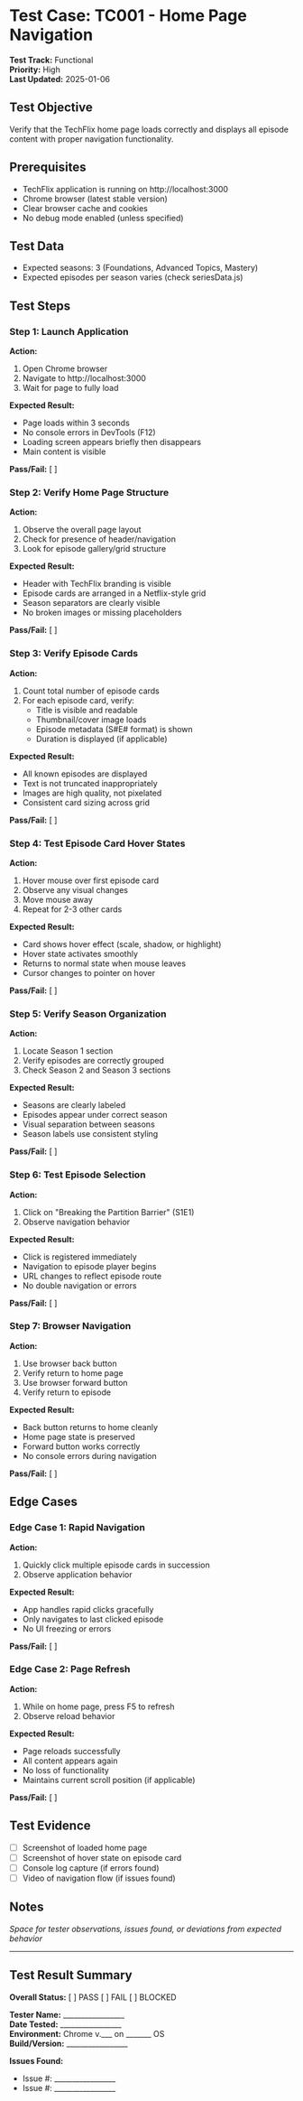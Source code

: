 # Test Case: TC001 - Home Page Navigation
**Test Track:** Functional  
**Priority:** High  
**Last Updated:** 2025-01-06

## Test Objective
Verify that the TechFlix home page loads correctly and displays all episode content with proper navigation functionality.

## Prerequisites
- TechFlix application is running on http://localhost:3000
- Chrome browser (latest stable version)
- Clear browser cache and cookies
- No debug mode enabled (unless specified)

## Test Data
- Expected seasons: 3 (Foundations, Advanced Topics, Mastery)
- Expected episodes per season varies (check seriesData.js)

## Test Steps

### Step 1: Launch Application
**Action:**
1. Open Chrome browser
2. Navigate to http://localhost:3000
3. Wait for page to fully load

**Expected Result:**
- Page loads within 3 seconds
- No console errors in DevTools (F12)
- Loading screen appears briefly then disappears
- Main content is visible

**Pass/Fail:** [ ]

### Step 2: Verify Home Page Structure
**Action:**
1. Observe the overall page layout
2. Check for presence of header/navigation
3. Look for episode gallery/grid structure

**Expected Result:**
- Header with TechFlix branding is visible
- Episode cards are arranged in a Netflix-style grid
- Season separators are clearly visible
- No broken images or missing placeholders

**Pass/Fail:** [ ]

### Step 3: Verify Episode Cards
**Action:**
1. Count total number of episode cards
2. For each episode card, verify:
   - Title is visible and readable
   - Thumbnail/cover image loads
   - Episode metadata (S#E# format) is shown
   - Duration is displayed (if applicable)

**Expected Result:**
- All known episodes are displayed
- Text is not truncated inappropriately
- Images are high quality, not pixelated
- Consistent card sizing across grid

**Pass/Fail:** [ ]

### Step 4: Test Episode Card Hover States
**Action:**
1. Hover mouse over first episode card
2. Observe any visual changes
3. Move mouse away
4. Repeat for 2-3 other cards

**Expected Result:**
- Card shows hover effect (scale, shadow, or highlight)
- Hover state activates smoothly
- Returns to normal state when mouse leaves
- Cursor changes to pointer on hover

**Pass/Fail:** [ ]

### Step 5: Verify Season Organization
**Action:**
1. Locate Season 1 section
2. Verify episodes are correctly grouped
3. Check Season 2 and Season 3 sections

**Expected Result:**
- Seasons are clearly labeled
- Episodes appear under correct season
- Visual separation between seasons
- Season labels use consistent styling

**Pass/Fail:** [ ]

### Step 6: Test Episode Selection
**Action:**
1. Click on "Breaking the Partition Barrier" (S1E1)
2. Observe navigation behavior

**Expected Result:**
- Click is registered immediately
- Navigation to episode player begins
- URL changes to reflect episode route
- No double navigation or errors

**Pass/Fail:** [ ]

### Step 7: Browser Navigation
**Action:**
1. Use browser back button
2. Verify return to home page
3. Use browser forward button
4. Verify return to episode

**Expected Result:**
- Back button returns to home cleanly
- Home page state is preserved
- Forward button works correctly
- No console errors during navigation

**Pass/Fail:** [ ]

## Edge Cases

### Edge Case 1: Rapid Navigation
**Action:**
1. Quickly click multiple episode cards in succession
2. Observe application behavior

**Expected Result:**
- App handles rapid clicks gracefully
- Only navigates to last clicked episode
- No UI freezing or errors

**Pass/Fail:** [ ]

### Edge Case 2: Page Refresh
**Action:**
1. While on home page, press F5 to refresh
2. Observe reload behavior

**Expected Result:**
- Page reloads successfully
- All content appears again
- No loss of functionality
- Maintains current scroll position (if applicable)

**Pass/Fail:** [ ]

## Test Evidence
- [ ] Screenshot of loaded home page
- [ ] Screenshot of hover state on episode card
- [ ] Console log capture (if errors found)
- [ ] Video of navigation flow (if issues found)

## Notes
_Space for tester observations, issues found, or deviations from expected behavior_

_______________

## Test Result Summary
**Overall Status:** [ ] PASS  [ ] FAIL  [ ] BLOCKED

**Tester Name:** _________________  
**Date Tested:** _________________  
**Environment:** Chrome v.___ on _______ OS  
**Build/Version:** _________________

**Issues Found:** 
- Issue #: _________________
- Issue #: _________________